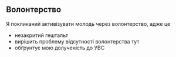 ## Волонтерство
Я покликаний активізувати молодь через волонтерство, адже це
- незакритий гештальт
- вирішить проблему відсутності волонтерства тут
- обґрунтує мою долученість до УВС